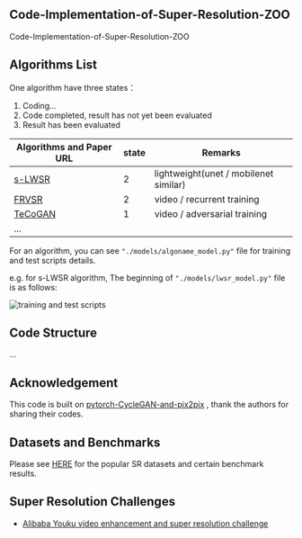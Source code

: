 ## Code-Implementation-of-Super-Resolution-ZOO

Code-Implementation-of-Super-Resolution-ZOO





## Algorithms List

One algorithm have three states：

1. Coding...
2. Code completed, result has not yet been evaluated
3. Result has been evaluated

| Algorithms and Paper URL                       | state | Remarks                      |
| ---------------------------------------------- | ----- | ---------------------------- |
| [s-LWSR](https://arxiv.org/pdf/1909.10774.pdf) | 2     | lightweight(unet / mobilenet similar)                  |
| [FRVSR](https://arxiv.org/pdf/1801.04590.pdf)  | 2     | video / recurrent training   |                    |
| [TeCoGAN](https://arxiv.org/abs/1811.09393v3)  | 1     | video / adversarial training |
| ...                                            |       |                              |



For an algorithm, you can see `"./models/algoname_model.py"` file for training and test scripts details.

e.g. for s-LWSR algorithm,  The beginning of `"./models/lwsr_model.py"` file is as follows:

![training and test scripts](https://s2.ax1x.com/2020/01/10/l4Fejf.png)





## Code Structure

...





## Acknowledgement

This code is built on [pytorch-CycleGAN-and-pix2pix](https://github.com/junyanz/pytorch-CycleGAN-and-pix2pix) , thank the authors for sharing their codes.


## Datasets and Benchmarks
Please see [HERE](https://github.com/Feynman1999/Code-Implementation-of-Super-Resolution-ZOO/blob/master/datasets-and-benchmark) for the popular SR datasets and certain benchmark results.


## Super Resolution Challenges

* [Alibaba Youku video enhancement and super resolution challenge](https://tianchi.aliyun.com/competition/entrance/231711/introduction)

